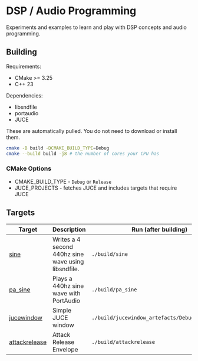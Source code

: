 # DSP / Audio Programming

Experiments and examples to learn and play with DSP concepts and audio programming.

## Building

Requirements:
- CMake >= 3.25
- C++ 23

Dependencies:
- libsndfile
- portaudio
- JUCE 

These are automatically pulled. You do not need to download or install them.

``` sh
cmake -B build -DCMAKE_BUILD_TYPE=Debug
cmake --build build -j8 # the number of cores your CPU has
```

### CMake Options

- CMAKE_BUILD_TYPE - `Debug` or `Release`
- JUCE_PROJECTS - fetches JUCE and includes targets that require JUCE


## Targets


| Target             | Description                                         | Run (after building)                            |
|--------------------|-----------------------------------------------------|-------------------------------------------------|
| [sine][1]          | Writes a 4 second 440hz sine wave using libsndfile. | `./build/sine`                                  |
| [pa_sine][2]       | Plays a 440hz sine wave with PortAudio              | `./build/pa_sine`                               |
| [jucewindow][3]    | Simple JUCE window                                  | `./build/jucewindow_artefacts/Debug/jucewindow` |
| [attackrelease][4] | Attack Release Envelope                             | `./build/attackrelease`                         |


[1]:./sine/sine.cpp
[2]:./pa_sine/pa_sine.cpp
[3]:./jucewindow/jucewindow.cpp
[4]:./attackrelease/attackrelease.cpp
